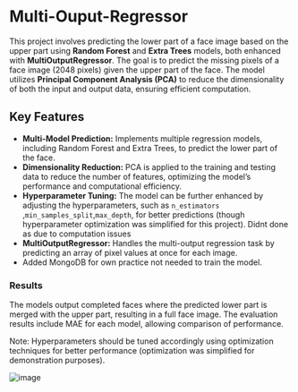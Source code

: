 # Multi-Ouput-Regressor


This project involves predicting the lower part of a face image based on the upper part using **Random Forest** and **Extra Trees** models, both enhanced with **MultiOutputRegressor**. The goal is to predict the missing pixels of a face image (2048 pixels) given the upper part of the face. The model utilizes **Principal Component Analysis (PCA)** to reduce the dimensionality of both the input and output data, ensuring efficient computation.

## Key Features

- **Multi-Model Prediction:** Implements multiple regression models, including Random Forest and Extra Trees, to predict the lower part of the face.
- **Dimensionality Reduction:** PCA is applied to the training and testing data to reduce the number of features, optimizing the model’s performance and computational efficiency.
- **Hyperparameter Tuning:** The model can be further enhanced by adjusting the hyperparameters, such as `n_estimators` ,`min_samples_split`,`max_depth`, for better predictions (though hyperparameter optimization was simplified for this project). Didnt done as due to computation issues
- **MultiOutputRegressor:** Handles the multi-output regression task by predicting an array of pixel values at once for each image.
- Added MongoDB for own practice not needed to train the model.

### Results

The models output completed faces where the predicted lower part is merged with the upper part, resulting in a full face image. The evaluation results include MAE for each model, allowing comparison of performance.

Note: Hyperparameters should be tuned accordingly using optimization techniques for better performance (optimization was simplified for demonstration purposes).

![image](https://github.com/user-attachments/assets/f7bb00aa-fc21-4727-afec-888da94aee6a)

